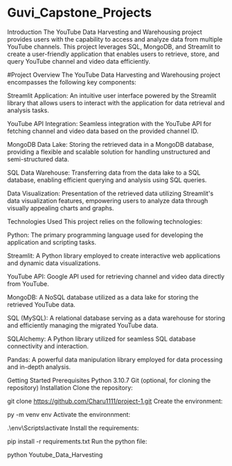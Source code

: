# Guvi_Capstone_Projects
Introduction
The YouTube Data Harvesting and Warehousing project provides users with the capability to access and analyze data from multiple YouTube channels. This project leverages SQL, MongoDB, and Streamlit to create a user-friendly application that enables users to retrieve, store, and query YouTube channel and video data efficiently.

#Project Overview
The YouTube Data Harvesting and Warehousing project encompasses the following key components:

Streamlit Application: An intuitive user interface powered by the Streamlit library that allows users to interact with the application for data retrieval and analysis tasks.

YouTube API Integration: Seamless integration with the YouTube API for fetching channel and video data based on the provided channel ID.

MongoDB Data Lake: Storing the retrieved data in a MongoDB database, providing a flexible and scalable solution for handling unstructured and semi-structured data.

SQL Data Warehouse: Transferring data from the data lake to a SQL database, enabling efficient querying and analysis using SQL queries.

Data Visualization: Presentation of the retrieved data utilizing Streamlit's data visualization features, empowering users to analyze data through visually appealing charts and graphs.

Technologies Used
This project relies on the following technologies:

Python: The primary programming language used for developing the application and scripting tasks.

Streamlit: A Python library employed to create interactive web applications and dynamic data visualizations.

YouTube API: Google API used for retrieving channel and video data directly from YouTube.

MongoDB: A NoSQL database utilized as a data lake for storing the retrieved YouTube data.

SQL (MySQL): A relational database serving as a data warehouse for storing and efficiently managing the migrated YouTube data.

SQLAlchemy: A Python library utilized for seamless SQL database connectivity and interaction.

Pandas: A powerful data manipulation library employed for data processing and in-depth analysis.

Getting Started
Prerequisites
Python 3.10.7
Git (optional, for cloning the repository)
Installation
Clone the repository:

git clone https://github.com/Charu1111/project-1.git
Create the environment:

py -m venv env
Activate the environnment:

.\env\Scripts\activate
Install the requirements:

pip install -r requirements.txt
Run the python file:

python Youtube_Data_Harvesting
